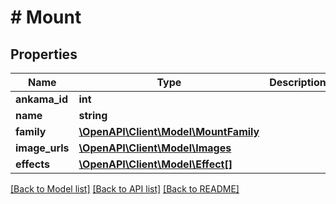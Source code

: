 # # Mount

## Properties

Name | Type | Description | Notes
------------ | ------------- | ------------- | -------------
**ankama_id** | **int** |  | [optional]
**name** | **string** |  | [optional]
**family** | [**\OpenAPI\Client\Model\MountFamily**](MountFamily.md) |  | [optional]
**image_urls** | [**\OpenAPI\Client\Model\Images**](Images.md) |  | [optional]
**effects** | [**\OpenAPI\Client\Model\Effect[]**](Effect.md) |  | [optional]

[[Back to Model list]](../../README.md#models) [[Back to API list]](../../README.md#endpoints) [[Back to README]](../../README.md)
